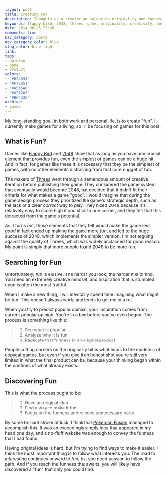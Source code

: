 ```yaml
---
layout: post
title: Creating Fun
description: Thoughts as a creator on balancing originality and funness
keywords: flappy bird, 2048, threes, game, originality, creativity, inspiration
date: 2014-06-25 23:28
comments: true
nav_category: posts
nav_category_color: blue
slug_color: blue-light
link:
tags:
- opinion
- game
- product
colors:
- "#624D33"
- "#F7ED51"
- "#A5A5A0"
- "#A2A2A2"
- "#B64336"
archive:
- games
---
```


My long-standing goal, in both work and personal life, is to create "fun". I currently make games for a living, so I'll be focusing on games for this post.

## What is Fun? ##

Games like [Flappy Bird](http://en.wikipedia.org/wiki/Flappy_Bird) and [2048](http://gabrielecirulli.github.io/2048/) show that as long as you have one crucial element that provides fun, even the simplest of games can be a huge hit. And in fact, for games like these it is necessary that they be the simplest of games, with no other elements distracting from that core nugget of fun.

The makers of [Threes](http://asherv.com/threes/) went through a tremendous amount of creative iteration before publishing their game. They considered the game system that eventually would become 2048, but decided that it didn't fit their criteria for what makes a game "good". I would imagine that during the game design process they prioritized the game's strategic depth, such as the lack of a clear _correct_ way to play. They nixed 2048 because it's relatively easy to score high if you stick to one corner, and they felt that this detracted from the game's potential.

As it turns out, those elements that they felt would make the game less _good_ in fact ended up making the game more _fun_, and led to the huge success of 2048, which implements the simpler version. I'm not arguing against the quality of Threes, which was widely acclaimed for good reason. My point is simply that more people found 2048 to be more fun.

## Searching for Fun ##

Unfortunately, fun is elusive. The harder you look, the harder it is to find. You need an extremely creative mindset, and inspiration that is stumbled upon is often the most fruitful.

When I make a new thing, I will inevitably spend time imagining what might be fun. This doesn't always work, and tends to get me in a rut.

When you try to predict popular opinion, your inspiration comes from current popular opinion. You're in a box before you've even begun. The process is something like this:

> 1. See what is popular
> 2. Analyze why it is fun
> 3. Replicate that funness in an original product

People cutting corners on the originality bit is what leads to the epidemic of copycat games, but even if you give it an honest shot you're still very limited in what the final product can be, because your thinking began within the confines of what already exists.

## Discovering Fun ##

This is what the process ought to be:

> 1. Have an original idea
> 2. Find a way to make it fun
> 3. Focus on the funness and remove unnecessary parts

By some brilliant stroke of luck, I think that [Pokemon Fusion](http://pokemon.alexonsager.net) managed to accomplish this. It was an exceedingly simply idea that appeared in my head one day, and a no-fluff website was enough to convey the funness that I had found.

Having original ideas is hard, but I'm trying to find ways to make it easier. I think the most important thing is to follow what interests you. The road to _interesting_ continues onward to _fun_, but you need passion to follow the path. And if you reach the funness that awaits, you will likely have discovered a "fun" that only you could find.
